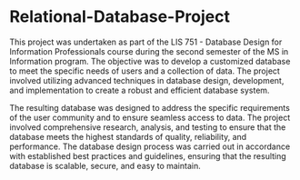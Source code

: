 # Relational-Database-Project
This project was undertaken as part of the LIS 751 - Database Design for Information Professionals course during the second semester of the MS in Information program. The objective was to develop a customized database to meet the specific needs of users and a collection of data. The project involved utilizing advanced techniques in database design, development, and implementation to create a robust and efficient database system.

The resulting database was designed to address the specific requirements of the user community and to ensure seamless access to data. The project involved comprehensive research, analysis, and testing to ensure that the database meets the highest standards of quality, reliability, and performance. The database design process was carried out in accordance with established best practices and guidelines, ensuring that the resulting database is scalable, secure, and easy to maintain.
